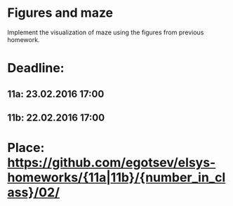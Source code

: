 # Figures and maze
Implement the visualization of maze using the figures from previous homework.
# Deadline:
## 11a: 23.02.2016 17:00
## 11b: 22.02.2016 17:00
# Place: https://github.com/egotsev/elsys-homeworks/{11a|11b}/{number_in_class}/02/